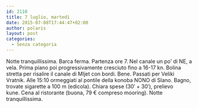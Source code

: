 ```yaml
---
id: 2110
title: 7 luglio, martedì
date: 2015-07-08T17:44:47+02:00
author: polaris
layout: post
categories:
  - Senza categoria
---
```

Notte tranquillissima. Barca ferma. Partenza ore 7. Nel canale un po&#8217; di NE, a vela. Prima piano poi progressivamente cresciuto fino a 16-17 kn. Bolina stretta per risalire il canale di Mljet con bordi. Bene. Passati per Veliki Vratnik. Alle 15:10 ormeggiati al pontile della konoba NONO di Slano. Bagno, trovate sigarette a 100 m (edicola). Chiara spese (30&#8242; + 30&#8242;), prelievo kune. Cena al ristorante (buona, 79 € compreso mooring). Notte tranquillissima.